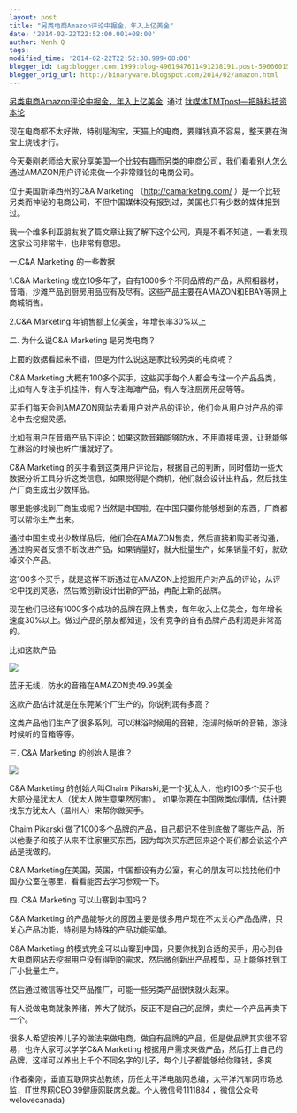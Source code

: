 ```yaml
---
layout: post
title: "另类电商Amazon评论中掘金，年入上亿美金"
date: '2014-02-22T22:52:00.001+08:00'
author: Wenh Q
tags:
modified_time: '2014-02-22T22:52:38.999+08:00'
blogger_id: tag:blogger.com,1999:blog-4961947611491238191.post-5966601564380284162
blogger_orig_url: http://binaryware.blogspot.com/2014/02/amazon.html
---
```

[另类电商Amazon评论中掘金，年入上亿美金](http://www.tmtpost.com/94627.html)  通过
[钛媒体TMTpost—把脉科技资本论](http://www.tmtpost.com/)


现在电商都不太好做，特别是淘宝，天猫上的电商，要赚钱真不容易，整天要在淘宝上烧钱才行。

今天秦刚老师给大家分享美国一个比较有趣而另类的电商公司，我们看看别人怎么通过AMAZON用户评论来做一个非常赚钱的电商公司。

位于美国新泽西州的C&A Marketing （http://camarketing.com/
）是一个比较另类而神秘的电商公司，不但中国媒体没有报到过，美国也只有少数的媒体报到过。

我一个维多利亚朋友发了篇文章让我了解下这个公司，真是不看不知道，一看发现这家公司非常牛，也非常有意思。



一.C&A Marketing 的一些数据

1.C&A Marketing
成立10多年了，自有1000多个不同品牌的产品，从照相器材，音箱，沙滩产品到厨房用品应有及尽有。这些产品主要在AMAZON和EBAY等网上商城销售。

2.C&A Marketing 年销售额上亿美金，年增长率30%以上



二. 为什么说C&A Marketing 是另类电商？

上面的数据看起来不错，但是为什么说这是家比较另类的电商呢？

C&A Marketing
大概有100多个买手，这些买手每个人都会专注一个产品品类，比如有人专注手机挂件，有人专注海滩产品，有人专注厨房用品等等。

买手们每天会到AMAZON网站去看用户对产品的评论，他们会从用户对产品的评论中去挖掘灵感。

比如有用户在音箱产品下评论：如果这款音箱能够防水，不用直接电源，让我能够在淋浴的时候也听广播就好了。

C&A Marketing
的买手看到这类用户评论后，根据自己的判断，同时借助一些大数据分析工具分析这类信息，如果觉得是个商机，他们就会设计出样品，然后找生产厂商生成出少数样品。

哪里能够找到厂商生成呢？当然是中国啦，在中国只要你能够想到的东西，厂商都可以帮你生产出来。

通过中国生成出少数样品后，他们会在AMAZON售卖，然后直接和购买者沟通，通过购买者反馈不断改进产品，如果销量好，就大批量生产，如果销量不好，就砍掉这个产品。

这100多个买手，就是这样不断通过在AMAZON上挖掘用户对产品的评论，从评论中找到灵感，然后微创新设计出新的产品，再配上新的品牌。

现在他们已经有1000多个成功的品牌在网上售卖，每年收入上亿美金，每年增长速度30%以上。做过产品的朋友都知道，没有竞争的自有品牌产品利润是非常高的。



比如这款产品:

![](https://images-blogger-opensocial.googleusercontent.com/gadgets/proxy?url=http%3A%2F%2Fwww.tmtpost.com%2Fwp-content%2Fuploads%2F2014%2F02%2F139295536773.jpg&container=blogger&gadget=a&rewriteMime=image%2F*)

蓝牙无线，防水的音箱在AMAZON卖49.99美金

这款产品估计就是在东莞某个厂生产的，你说利润有多高？

这类产品他们生产了很多系列，可以淋浴时候用的音箱，泡澡时候听的音箱，游泳时候听的音箱等等。



三. C&A Marketing 的创始人是谁？

![](https://images-blogger-opensocial.googleusercontent.com/gadgets/proxy?url=http%3A%2F%2Fwww.tmtpost.com%2Fwp-content%2Fuploads%2F2014%2F02%2F139295526946.jpg&container=blogger&gadget=a&rewriteMime=image%2F*)

C&A Marketing 的创始人叫Chaim
Pikarski,是一个犹太人，他的100多个买手也大部分是犹太人（犹太人做生意果然厉害）。
如果你要在中国做类似事情，估计要找东方犹太人（温州人）来帮你做买手。

Chaim Pikarski
做了1000多个品牌的产品，自己都记不住到底做了哪些产品，所以他妻子和孩子从来不往家里买东西，因为每次买东西回来这个哥们都会说这个产品是我做的。

C&A
Marketing在美国，英国，中国都设有办公室，有心的朋友可以找找他们中国办公室在哪里，看看能否去学习参观一下。



四. C&A Marketing 可以山寨到中国吗？

C&A Marketing
的产品能够火的原因主要是很多用户现在不太关心产品品牌，只关心产品功能，特别是为特殊的产品功能买单。

C&A Marketing
的模式完全可以山寨到中国，只要你找到合适的买手，用心到各大电商网站去挖掘用户没有得到的需求，然后微创新出产品模型，马上能够找到工厂小批量生产。

然后通过微信等社交产品推广，可能一些另类产品很快就火起来。



有人说做电商就象养猪，养大了就杀，反正不是自己的品牌，卖烂一个产品再卖下一个。

很多人希望按养儿子的做法来做电商，做自有品牌的产品，但是做品牌其实很不容易，也许大家可以学学C&A
Marketing
根据用户需求来做产品，然后打上自己的品牌，这样可以养出上千个不同名字的儿子，每个儿子都能够给你赚钱，多爽



(作者秦刚，垂直互联网实战教练，历任太平洋电脑网总编，太平洋汽车网市场总监，IT世界网CEO,39健康网联席总裁。个人微信号1111884
，微信公众号 welovecanada)
